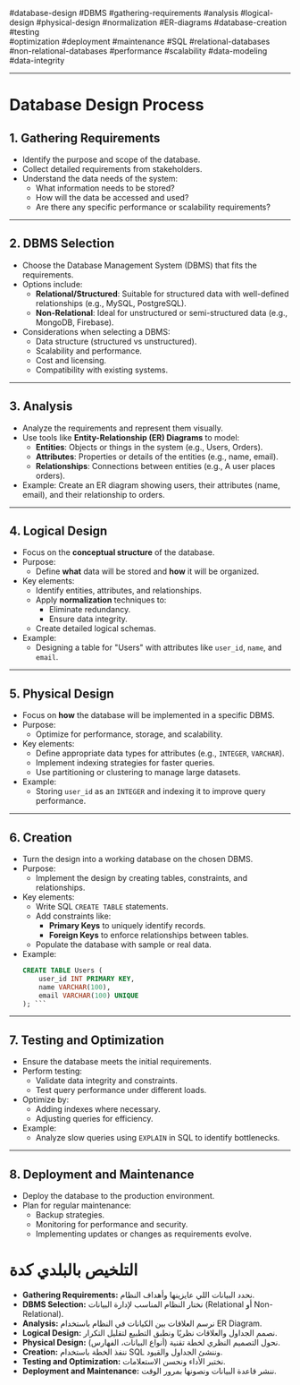 #database-design  #DBMS  #gathering-requirements  #analysis  #logical-design  #physical-design  #normalization  #ER-diagrams  #database-creation  #testing  
#optimization  #deployment  #maintenance  #SQL  #relational-databases
#non-relational-databases  #performance  #scalability  #data-modeling  
#data-integrity  

---

# Database Design Process

## 1. Gathering Requirements
- Identify the purpose and scope of the database.
- Collect detailed requirements from stakeholders.
- Understand the data needs of the system:
  - What information needs to be stored?
  - How will the data be accessed and used?
  - Are there any specific performance or scalability requirements?

---

## 2. DBMS Selection
- Choose the Database Management System (DBMS) that fits the requirements.
- Options include:
  - **Relational/Structured**: Suitable for structured data with well-defined relationships (e.g., MySQL, PostgreSQL).
  - **Non-Relational**: Ideal for unstructured or semi-structured data (e.g., MongoDB, Firebase).
- Considerations when selecting a DBMS:
  - Data structure (structured vs unstructured).
  - Scalability and performance.
  - Cost and licensing.
  - Compatibility with existing systems.

---

## 3. Analysis
- Analyze the requirements and represent them visually.
- Use tools like **Entity-Relationship (ER) Diagrams** to model:
  - **Entities**: Objects or things in the system (e.g., Users, Orders).
  - **Attributes**: Properties or details of the entities (e.g., name, email).
  - **Relationships**: Connections between entities (e.g., A user places orders).
- Example: Create an ER diagram showing users, their attributes (name, email), and their relationship to orders.

---

## 4. Logical Design
- Focus on the **conceptual structure** of the database.
- Purpose:
  - Define **what** data will be stored and **how** it will be organized.
- Key elements:
  - Identify entities, attributes, and relationships.
  - Apply **normalization** techniques to:
    - Eliminate redundancy.
    - Ensure data integrity.
  - Create detailed logical schemas.
- Example:
  - Designing a table for "Users" with attributes like `user_id`, `name`, and `email`.

---

## 5. Physical Design
- Focus on **how** the database will be implemented in a specific DBMS.
- Purpose:
  - Optimize for performance, storage, and scalability.
- Key elements:
  - Define appropriate data types for attributes (e.g., `INTEGER`, `VARCHAR`).
  - Implement indexing strategies for faster queries.
  - Use partitioning or clustering to manage large datasets.
- Example:
  - Storing `user_id` as an `INTEGER` and indexing it to improve query performance.

---

## 6. Creation
- Turn the design into a working database on the chosen DBMS.
- Purpose:
  - Implement the design by creating tables, constraints, and relationships.
- Key elements:
  - Write SQL `CREATE TABLE` statements.
  - Add constraints like:
    - **Primary Keys** to uniquely identify records.
    - **Foreign Keys** to enforce relationships between tables.
  - Populate the database with sample or real data.
- Example:
  ```sql
  CREATE TABLE Users (
      user_id INT PRIMARY KEY,
      name VARCHAR(100),
      email VARCHAR(100) UNIQUE
  ); ```

---
## 7. Testing and Optimization
- Ensure the database meets the initial requirements.
- Perform testing:
  - Validate data integrity and constraints.
  - Test query performance under different loads.
- Optimize by:
  - Adding indexes where necessary.
  - Adjusting queries for efficiency.
- Example:
  - Analyze slow queries using `EXPLAIN` in SQL to identify bottlenecks.

---

## 8. Deployment and Maintenance
- Deploy the database to the production environment.
- Plan for regular maintenance:
  - Backup strategies.
  - Monitoring for performance and security.
  - Implementing updates or changes as requirements evolve.



# التلخيص بالبلدي كدة
- **Gathering Requirements:** نحدد البيانات اللي عايزينها وأهداف النظام.
- **DBMS Selection:** نختار النظام المناسب لإدارة البيانات (Relational أو Non-Relational).
- **Analysis:** نرسم العلاقات بين الكيانات في النظام باستخدام ER Diagram.
- **Logical Design:** نصمم الجداول والعلاقات نظريًا ونطبق التطبيع لتقليل التكرار.
- **Physical Design:** نحول التصميم النظري لخطة تقنية (أنواع البيانات، الفهارس).
- **Creation:** ننفذ الخطة باستخدام SQL وننشئ الجداول والقيود.
- **Testing and Optimization:** نختبر الأداء ونحسن الاستعلامات.
- **Deployment and Maintenance:** ننشر قاعدة البيانات ونصونها بمرور الوقت.


